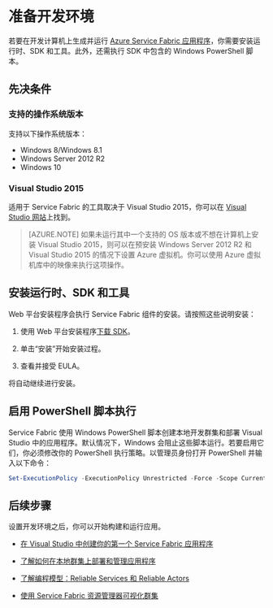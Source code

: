 <properties
   pageTitle="设置开发环境 | Microsoft Azure"
   description="安装运行时、SDK 和工具并创建本地开发群集。完成此设置后，你就可以开始生成应用程序。"
   services="service-fabric"
   documentationCenter=".net"
   authors="seanmck"
   manager="samgeo"
   editor=""/>

<tags
   ms.service="service-fabric"
   ms.date="02/09/2016"
   wacn.date=""/>

# 准备开发环境
 若要在开发计算机上生成并运行 [Azure Service Fabric 应用程序][1]，你需要安装运行时、SDK 和工具。此外，还需执行 SDK 中包含的 Windows PowerShell 脚本。

## 先决条件
### 支持的操作系统版本
支持以下操作系统版本：

- Windows 8/Windows 8.1
- Windows Server 2012 R2
- Windows 10

### Visual Studio 2015

适用于 Service Fabric 的工具取决于 Visual Studio 2015，你可以在 [Visual Studio 网站][2]上找到。

> [AZURE.NOTE] 如果未运行其中一个支持的 OS 版本或不想在计算机上安装 Visual Studio 2015，则可以在预安装 Windows Server 2012 R2 和 Visual Studio 2015 的情况下设置 Azure 虚拟机。你可以使用 Azure 虚拟机库中的映像来执行这项操作。

## 安装运行时、SDK 和工具

Web 平台安装程序会执行 Service Fabric 组件的安装。请按照这些说明安装：

1. 使用 Web 平台安装程序[下载 SDK][3]。

2. 单击“安装”开始安装过程。

3. 查看并接受 EULA。

将自动继续进行安装。

## 启用 PowerShell 脚本执行

Service Fabric 使用 Windows PowerShell 脚本创建本地开发群集和部署 Visual Studio 中的应用程序。默认情况下，Windows 会阻止这些脚本运行。若要启用它们，你必须修改你的 PowerShell 执行策略。以管理员身份打开 PowerShell 并输入以下命令：

```powershell
Set-ExecutionPolicy -ExecutionPolicy Unrestricted -Force -Scope CurrentUser
```

## 后续步骤
设置开发环境之后，你可以开始构建和运行应用。

- [在 Visual Studio 中创建你的第一个 Service Fabric 应用程序](/documentation/articles/service-fabric-create-your-first-application-in-visual-studio)
- [了解如何在本地群集上部署和管理应用程序](/documentation/articles/service-fabric-get-started-with-a-local-cluster)
- [了解编程模型：Reliable Services 和 Reliable Actors](/documentation/articles/service-fabric-choose-framework)

- [使用 Service Fabric 资源管理器可视化群集](/documentation/articles/service-fabric-visualizing-your-cluster)

[1]: /documentation/services/service-fabric "Service Fabric 活动页"
[2]: https://www.visualstudio.com/downloads/download-visual-studio-vs "VS RC"
[3]: http://www.microsoft.com/web/handlers/webpi.ashx?command=getinstallerredirect&appid=MicrosoftAzure-ServiceFabric "WebPI 链接"

<!---HONumber=Mooncake_0307_2016-->